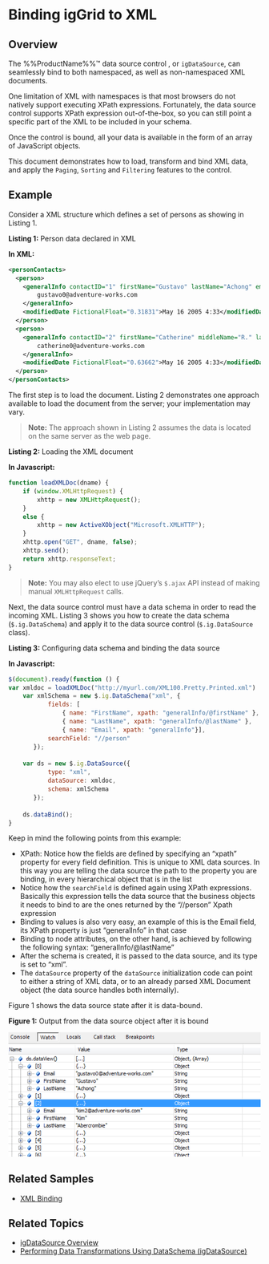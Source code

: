 ﻿<!--
|metadata|
{
    "fileName": "iggrid-binding-iggrid-to-xml",
    "controlName": "igGrid",
    "tags": ["Data Binding","Grids","How Do I"]
}
|metadata|
-->

# Binding igGrid to XML

## Overview

The %%ProductName%%™ data source control , or `igDataSource`, can seamlessly bind to both namespaced, as well as non-namespaced XML documents. 

One limitation of XML with namespaces is that most browsers do not natively support executing XPath expressions. Fortunately, the data source control supports XPath expression out-of-the-box, so you can still point a specific part of the XML to be included in your schema. 

Once the control is bound, all your data is available in the form of an array of JavaScript objects.

This document demonstrates how to load, transform and bind XML data, and apply the `Paging`, `Sorting` and `Filtering` features to the control.

## Example

Consider a XML structure which defines a set of persons as showing in Listing 1.

**Listing 1:** Person data declared in XML

**In XML:**

```xml
<personContacts>
  <person>
    <generalInfo contactID="1" firstName="Gustavo" lastName="Achong" emailPromotion="true">
    	gustavo0@adventure-works.com
	</generalInfo>
    <modifiedDate FictionalFloat="0.31831">May 16 2005 4:33</modifiedDate>
  </person>
  <person>
    <generalInfo contactID="2" firstName="Catherine" middleName="R." lastName="Abel" emailPromotion="true">
    	catherine0@adventure-works.com
	</generalInfo>
    <modifiedDate FictionalFloat="0.63662">May 16 2005 4:33</modifiedDate>
  </person>
</personContacts>
```

The first step is to load the document. Listing 2 demonstrates one approach available to load the document from the server; your implementation may vary.

> **Note:** The approach shown in Listing 2 assumes the data is located on the same server as the web page.

**Listing 2:** Loading the XML document

**In Javascript:**

```js
function loadXMLDoc(dname) {
    if (window.XMLHttpRequest) {
    	xhttp = new XMLHttpRequest();
    }
    else {
    	xhttp = new ActiveXObject("Microsoft.XMLHTTP");
    }
    xhttp.open("GET", dname, false);
    xhttp.send();
    return xhttp.responseText;
}
```

> **Note:** You may also elect to use jQuery’s `$.ajax` API instead of making manual `XMLHttpRequest` calls.

Next, the data source control must have a data schema in order to read the incoming XML. Listing 3 shows you how to create the data schema (`$.ig.DataSchema`) and apply it to the data source control (`$.ig.DataSource` class).

**Listing 3:** Configuring data schema and binding the data source

**In Javascript:**

```js
$(document).ready(function () {
var xmldoc = loadXMLDoc("http://myurl.com/XML100.Pretty.Printed.xml")
    var xmlSchema = new $.ig.DataSchema("xml", { 
           fields: [
               { name: "FirstName", xpath: "generalInfo/@firstName" }, 
               { name: "LastName", xpath: "generalInfo/@lastName" }, 
               { name: "Email", xpath: "generalInfo"}], 
           searchField: "//person" 
       });

    var ds = new $.ig.DataSource({ 
           type: "xml", 
           dataSource: xmldoc, 
           schema: xmlSchema 
       });

    ds.dataBind();
}
```

Keep in mind the following points from this example:

-   XPath: Notice how the fields are defined by specifying an “xpath” property for every field definition. This is unique to XML data sources. In this way you are telling the data source the path to the property you are binding, in every hierarchical object that is in the list
-   Notice how the `searchField` is defined again using XPath expressions. Basically this expression tells the data source that the business objects it needs to bind to are the ones returned by the “//person” Xpath expression
-   Binding to values is also very easy, an example of this is the Email field, its XPath property is just “generalInfo” in that case
-   Binding to node attributes, on the other hand, is achieved by following the following syntax: “generalInfo/@lastName”
-   After the schema is created, it is passed to the data source, and its type is set to “xml”.
-   The `dataSource` property of the `dataSource` initialization code can point to either a string of XML data, or to an already parsed XML Document object (the data source handles both internally).

Figure 1 shows the data source state after it is data-bound.

**Figure 1:** Output from the data source object after it is bound

![](../../../04_Data-Sources/igDataSource/images/Binding_to_XML_01.png)


## Related Samples

-   [XML Binding](%%SamplesUrl%%/grid/xml-binding)

## Related Topics

-   [igDataSource Overview](igDataSource-igDataSource-Overview.html)
-   [Performing Data Transformations Using DataSchema (igDataSource)](igDataSource-Using-DataSchema.html)

 

 


